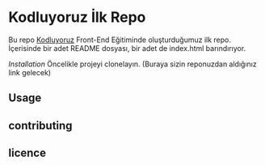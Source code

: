 # Kodluyoruz İlk Repo
Bu repo [Kodluyoruz](https://patika.dev/) Front-End Eğitiminde oluşturduğumuz ilk repo. İçerisinde bir adet README dosyası, bir adet de index.html barındırıyor.



*Installation*
Öncelikle projeyi clonelayın. (Buraya sizin reponuzdan aldığınız link gelecek)


## Usage

## contributing

## licence